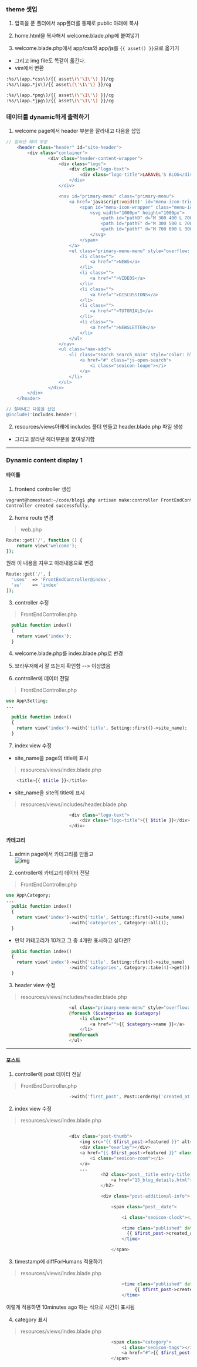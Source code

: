 
### theme 셋업  

1. 압축을 푼 폴더에서 app폴더를 통째로 public 아래에 복사   

2. home.html을 복사해서 welcome.blade.php에 붙여넣기  

3. welcome.blade.php에서 app/css와 app/js를 ``{{ asset() }}``으로 옮기기  
- 그리고 img file도 똑같이 옮긴다. 
- vim에서 변환
```bash
:%s/\(app.*css\)/{{ asset\(\'\1\'\) }}/cg
:%s/\(app.*js\)/{{ asset\(\'\1\'\) }}/cg

:%s/\(app.*png\)/{{ asset\(\'\1\'\) }}/cg
:%s/\(app.*jpg\)/{{ asset\(\'\1\'\) }}/cg
```

### 데이터를 dynamic하게 출력하기  

1. welcome page에서 header 부분을 잘라내고 다음을 삽입  
```php
// 잘라낸 헤더 부분 
    <header class="header" id="site-header">
        <div class="container">
                <div class="header-content-wrapper">
                    <div class="logo">
                        <div class="logo-text">
                            <div class="logo-title">LARAVEL'S BLOG</div>
                        </div>
                    </div>

                    <nav id="primary-menu" class="primary-menu">
                        <a href='javascript:void(0)' id="menu-icon-trigger" class="menu-icon-trigger showhide">
                            <span id="menu-icon-wrapper" class="menu-icon-wrapper" style="visibility: hidden">
                                <svg width="1000px" height="1000px">
                                    <path id="pathD" d="M 300 400 L 700 400 C 900 400 900 750 600 850 A 400 400 0 0 1 200 200 L 800 800"></path>
                                    <path id="pathE" d="M 300 500 L 700 500"></path>
                                    <path id="pathF" d="M 700 600 L 300 600 C 100 600 100 200 400 150 A 400 380 0 1 1 200 800 L 800 200"></path>
                                </svg>
                            </span>
                        </a>
                        <ul class="primary-menu-menu" style="overflow: hidden;">
                            <li class="">
                                <a href="">NEWS</a>
                            </li>
                            <li class="">
                                <a href="">VIDEOS</a>
                            </li>
                            <li class="">
                                <a href="">DISCUSSIONS</a>
                            </li>
                            <li class="">
                                <a href="">TUTORIALS</a>
                            </li>
                            <li class="">
                                <a href="">NEWSLETTER</a>
                            </li>
                        </ul>
                    </nav>
                    <ul class="nav-add">
                        <li class="search search_main" style="color: black; margin-top: 5px;">
                            <a href="#" class="js-open-search">
                                <i class="seoicon-loupe"></i>
                            </a>
                        </li>
                    </ul>
                </div>
        </div>
    </header>

// 잘라내고 다음을 삽입
@include('includes.header')
```
2. resources/views아래에 includes 폴더 만들고 header.blade.php 파일 생성  
- 그리고 잘라낸 헤더부분을 붙여넣기함  

----

### Dynamic content display 1
#### 타이틀

1. frontend controller 생성  
```bash
vagrant@homestead:~/code/blog$ php artisan make:controller FrontEndController
Controller created successfully.
```

2. home route 변경  
> web.php
```php
Route::get('/', function () {
    return view('welcome');
});
```
원래 이 내용을 지우고 아래내용으로 변경  
```php
Route::get('/', [
  'uses'  => 'FrontEndController@index',
  'as'    => 'index'
]);
```
3. controller 수정  
> FrontEndController.php
```php
  public function index()
  {
    return view('index');
  }
```
4. welcome.blade.php를 index.blade.php로 변경

5. 브라우저에서 잘 뜨는지 확인함 --> 이상없음 

6. controller에 데이터 전달  
> FrontEndController.php
```php
use App\Setting;
...

  public function index()
  {
    return view('index')->with('title', Setting::first()->site_name);
  }
```
7. index view 수정  
- site_name을 page의 title에 표시
> resources/views/index.blade.php
```php
    <title>{{ $title }}</title>
```
- site_name을 site의 title에 표시  
> resources/views/includes/header.blade.php
```php
                        <div class="logo-text">
                            <div class="logo-title">{{ $title }}</div>
                        </div>
```

#### 카테고리 

1. admin page에서 카테고리를 만들고  
![img](./blog08.png)  

2. controller에 카테고리 데이터 전달  
> FrontEndController.php
```php
use App\Category;
...
  public function index()
  {
    return view('index')->with('title', Setting::first()->site_name)
                        ->with('categories', Category::all());
  }
```
- 만약 카테고리가 10개고 그 중 4개만 표시하고 싶다면?  
```php
  public function index()
  {
    return view('index')->with('title', Setting::first()->site_name)
                        ->with('categories', Category::take(4)->get());
  }
```
3. header view 수정  
> resources/views/includes/header.blade.php
```php
                        <ul class="primary-menu-menu" style="overflow: hidden;">
                        @foreach ($categories as $category) 
                            <li class="">
                                <a href="">{{ $category->name }}</a>
                            </li>
                        @endforeach
                        </ul>
```
----

#### 포스트  

1. controller에 post 데이터 전달  
> FrontEndController.php
```php
                        ->with('first_post', Post::orderBy('created_at', 'desc')->first());
```
2. index view 수정  
> resources/views/index.blade.php
```php

                        <div class="post-thumb">
                            <img src="{{ $first_post->featured }}" alt="{{ $first_post->title }}">
                            <div class="overlay"></div>
                            <a href="{{ $first_post->featured }}" class="link-image js-zoom-image">
                                <i class="seoicon-zoom"></i>
                            </a>
                            ...
                                    <h2 class="post__title entry-title ">
                                        <a href="15_blog_details.html">{{ $first_post->title }}</a>
                                    </h2>

                                    <div class="post-additional-info">

                                        <span class="post__date">

                                            <i class="seoicon-clock"></i>

                                            <time class="published" datetime="2016-04-17 12:00:00">
                                              {{ $first_post->created_at }}
                                            </time>

                                        </span>
```
3. timestamp에 diffForHumans 적용하기  
> resources/views/index.blade.php
```php
                                            <time class="published" datetime="2016-04-17 12:00:00">
                                                 {{ $first_post->created_at->diffForHumans() }}
                                            </time>
```
이렇게 적용하면 10minutes ago 하는 식으로 시간이 표시됨  

4. category 표시  
> resources/views/index.blade.php
```php
                                        <span class="category">
                                            <i class="seoicon-tags"></i>
                                            <a href="#">{{ $first_post->category->name }}</a>
                                        </span>
```


